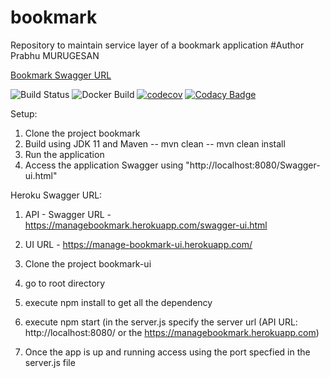 # bookmark 
Repository to maintain service layer of a bookmark application
#Author
Prabhu MURUGESAN

[Bookmark Swagger URL](https://managebookmark.herokuapp.com/swagger-ui.html)

![Build Status](https://travis-ci.com/agil-mugil/bookmark.svg?token=ffZVVypfS6pQcVNnCYe7&branch=master)
![Docker Build](https://img.shields.io/docker/cloud/build/pmurugesan15/bookmark)
[![codecov](https://codecov.io/gh/agil-mugil/bookmark/branch/master/graph/badge.svg?token=LP0NFXRR7O)](https://codecov.io/gh/agil-mugil/bookmark)
[![Codacy Badge](https://app.codacy.com/project/badge/Grade/3ef55d4f85f2496b97c4b3bff1b141f8)](https://www.codacy.com?utm_source=github.com&amp;utm_medium=referral&amp;utm_content=agil-mugil/bookmark&amp;utm_campaign=Badge_Grade)


Setup:

1. Clone the project bookmark
2. Build using JDK 11 and Maven
	-- mvn clean
	-- mvn clean install
3. Run the application
4. Access the application Swagger using "http://localhost:8080/Swagger-ui.html"

Heroku Swagger URL:
1. API - Swagger URL - https://managebookmark.herokuapp.com/swagger-ui.html
2. UI URL - https://manage-bookmark-ui.herokuapp.com/


1. Clone the project bookmark-ui
2. go to root directory
3. execute npm install to get all the dependency
4. execute npm start (in the server.js specify the server url (API URL: http://localhost:8080/ or the https://managebookmark.herokuapp.com)
5. Once the app is up and running access using the port specfied in the server.js file
